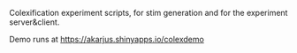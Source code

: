 Colexification experiment scripts, for stim generation and for the experiment server&client.

Demo runs at https://akarjus.shinyapps.io/colexdemo
